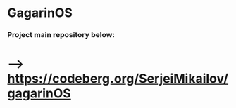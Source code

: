 # GagarinOS

### Project main repository below:

# --> https://codeberg.org/SerjeiMikailov/gagarinOS
